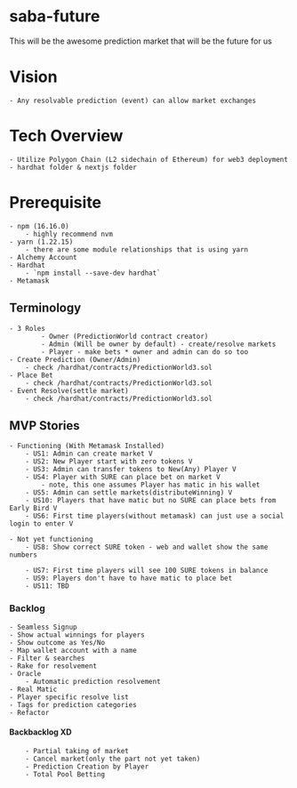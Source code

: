 # saba-future
This will be the awesome prediction market that will be the future for us

# Vision
    - Any resolvable prediction (event) can allow market exchanges

# Tech Overview
    - Utilize Polygon Chain (L2 sidechain of Ethereum) for web3 deployment
    - hardhat folder & nextjs folder

# Prerequisite
    - npm (16.16.0)
        - highly recommend nvm
    - yarn (1.22.15)
        - there are some module relationships that is using yarn
    - Alchemy Account
    - Hardhat
        - `npm install --save-dev hardhat`
    - Metamask

## Terminology
    - 3 Roles
            - Owner (PredictionWorld contract creator)
            - Admin (Will be owner by default) - create/resolve markets
            - Player - make bets * owner and admin can do so too
    - Create Prediction (Owner/Admin)
        - check /hardhat/contracts/PredictionWorld3.sol
    - Place Bet
        - check /hardhat/contracts/PredictionWorld3.sol
    - Event Resolve(settle market)
        - check /hardhat/contracts/PredictionWorld3.sol

## MVP Stories
    - Functioning (With Metamask Installed)
        - US1: Admin can create market V
        - US2: New Player start with zero tokens V
        - US3: Admin can transfer tokens to New(Any) Player V
        - US4: Player with SURE can place bet on market V
            - note, this one assumes Player has matic in his wallet
        - US5: Admin can settle markets(distributeWinning) V
        - US10: Players that have matic but no SURE can place bets from Early Bird V
        - US6: First time players(without metamask) can just use a social login to enter V

    - Not yet functioning
        - US8: Show correct SURE token - web and wallet show the same numbers
        
        - US7: First time players will see 100 SURE tokens in balance
        - US9: Players don't have to have matic to place bet
        - US11: TBD

### Backlog
    - Seamless Signup
    - Show actual winnings for players
    - Show outcome as Yes/No
    - Map wallet account with a name
    - Filter & searches
    - Rake for resolvement
    - Oracle
        - Automatic prediction resolvement
    - Real Matic
    - Player specific resolve list
    - Tags for prediction categories
    - Refactor

#### Backbacklog XD
        - Partial taking of market
        - Cancel market(only the part not yet taken)
        - Prediction Creation by Player
        - Total Pool Betting
    
    
